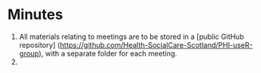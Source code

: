# Minutes

1. All materials relating to meetings are to be stored in a [public GitHub repository] (https://github.com/Health-SocialCare-Scotland/PHI-useR-group), with a separate folder for each meeting.
2. 
